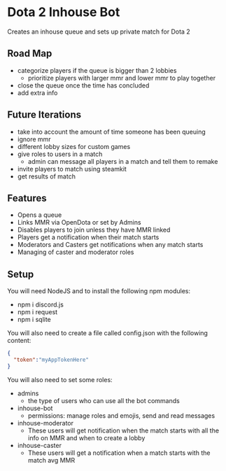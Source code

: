 # Dota 2 Inhouse Bot
Creates an inhouse queue and sets up private match for Dota 2

## Road Map
* categorize players if the queue is bigger than 2 lobbies
  * prioritize players with larger mmr and lower mmr to play together
* close the queue once the time has concluded
* add extra info

## Future Iterations
* take into account the amount of time someone has been queuing
* ignore mmr
* different lobby sizes for custom games
* give roles to users in a match
  * admin can message all players in a match and tell them to remake
* invite players to match using steamkit
* get results of match

## Features
* Opens a queue
* Links MMR via OpenDota or set by Admins
* Disables players to join unless they have MMR linked
* Players get a notification when their match starts
* Moderators and Casters get notifications when any match starts
* Managing of caster and moderator roles

## Setup
You will need NodeJS and to install the following npm modules:
* npm i discord.js
* npm i request
* npm i sqlite

You will also need to create a file called config.json with the following content:
```json
{
  "token":"myAppTokenHere"
}
```
You will also need to set some roles:
* admins
  * the type of users who can use all the bot commands
* inhouse-bot
  * permissions: manage roles and emojis, send and read messages
* inhouse-moderator
  * These users will get notification when the match starts with all the info on MMR and when to create a lobby
* inhouse-caster
  * These users will get a notification when a match starts with the match avg MMR

